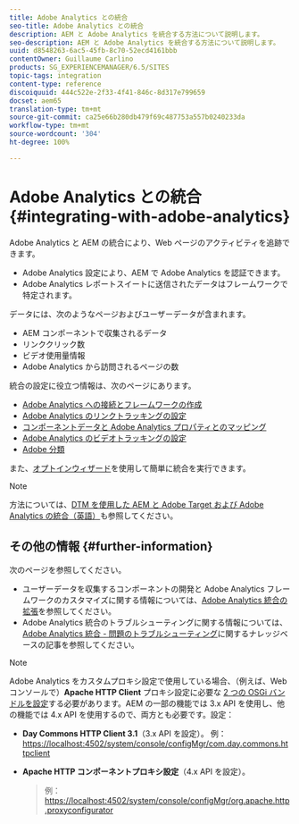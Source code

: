 ```yaml
---
title: Adobe Analytics との統合
seo-title: Adobe Analytics との統合
description: AEM と Adobe Analytics を統合する方法について説明します。
seo-description: AEM と Adobe Analytics を統合する方法について説明します。
uuid: d8548263-6ac5-45fb-8c70-52ecd4161bbb
contentOwner: Guillaume Carlino
products: SG_EXPERIENCEMANAGER/6.5/SITES
topic-tags: integration
content-type: reference
discoiquuid: 444c522e-2f33-4f41-846c-8d317e799659
docset: aem65
translation-type: tm+mt
source-git-commit: ca25e66b280db479f69c487753a557b0240233da
workflow-type: tm+mt
source-wordcount: '304'
ht-degree: 100%

---
```



# Adobe Analytics との統合{#integrating-with-adobe-analytics}

Adobe Analytics と AEM の統合により、Web ページのアクティビティを追跡できます。

* Adobe Analytics 設定により、AEM で Adobe Analytics を認証できます。
* Adobe Analytics レポートスイートに送信されたデータはフレームワークで特定されます。

データには、次のようなページおよびユーザーデータが含まれます。

* AEM コンポーネントで収集されるデータ
* リンククリック数
* ビデオ使用量情報
* Adobe Analytics から訪問されるページの数

統合の設定に役立つ情報は、次のページにあります。

* [Adobe Analytics への接続とフレームワークの作成](/help/sites-administering/adobeanalytics-connect.md)
* [Adobe Analytics のリンクトラッキングの設定](/help/sites-administering/adobeanalytics-link.md)
* [コンポーネントデータと Adobe Analytics プロパティとのマッピング](/help/sites-administering/adobeanalytics-mapping.md)
* [Adobe Analytics のビデオトラッキングの設定](/help/sites-administering/adobeanalytics-video.md)
* [Adobe 分類](/help/sites-administering/adobeanalytics-classifications.md)

また、[オプトインウィザード](/help/sites-administering/opt-in.md)を使用して簡単に統合を実行できます。

>[!NOTE]
>
>方法については、[DTM を使用した AEM と Adobe Target および Adobe Analytics の統合（英語）](https://helpx.adobe.com/jp/experience-manager/using/integrate-digital-marketing-solutions.html)も参照してください。

## その他の情報 {#further-information}

次のページを参照してください。

* ユーザーデータを収集するコンポーネントの開発と Adobe Analytics フレームワークのカスタマイズに関する情報については、[Adobe Analytics 統合の拡張](/help/sites-developing/extending-analytics.md)を参照してください。
* Adobe Analytics 統合のトラブルシューティングに関する情報については、[Adobe Analytics 統合 - 問題のトラブルシューティング](https://helpx.adobe.com/jp/experience-manager/kb/sitecatalystintegrationtroubleshooting.html)に関するナレッジベースの記事を参照してください。

>[!NOTE]
>
>Adobe Analytics をカスタムプロキシ設定で使用している場合、（例えば、Web コンソールで）**Apache HTTP Client** プロキシ設定に必要な [2 つの OSGi バンドルを設定](/help/sites-deploying/configuring-osgi.md)する必要があります。AEM の一部の機能では 3.x API を使用し、他の機能では 4.x API を使用するので、両方とも必要です。設定：
>
>* **Day Commons HTTP Client 3.1**（3.x API を設定）。
   >  例：[https://localhost:4502/system/console/configMgr/com.day.commons.httpclient](https://localhost:4502/system/console/configMgr/com.day.commons.httpclient)
   >
   >
* **Apache HTTP コンポーネントプロキシ設定**（4.x API を設定）。
   >  例：[https://localhost:4502/system/console/configMgr/org.apache.http.proxyconfigurator](https://localhost:4502/system/console/configMgr/org.apache.http.proxyconfigurator)

>



